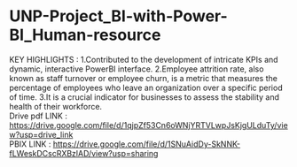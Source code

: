 # UNP-Project_BI-with-Power-BI_Human-resource
KEY HIGHLIGHTS : 
1.Contributed to the development of intricate KPIs and dynamic, interactive PowerBI interface. 
2.Employee attrition rate, also known as staff turnover or employee churn, is a metric that measures the percentage of employees who leave an organization over a specific period of time.
3.It is a crucial indicator for businesses to assess the stability and health of their workforce.  
 Drive pdf LINK : https://drive.google.com/file/d/1qjpZf53Cn6oWNjYRTVLwpJsKjgULduTy/view?usp=drive_link      
 PBIX LINK : https://drive.google.com/file/d/1SNuAidDy-SkNNK-fLWeskDCscRXBzlAD/view?usp=sharing
